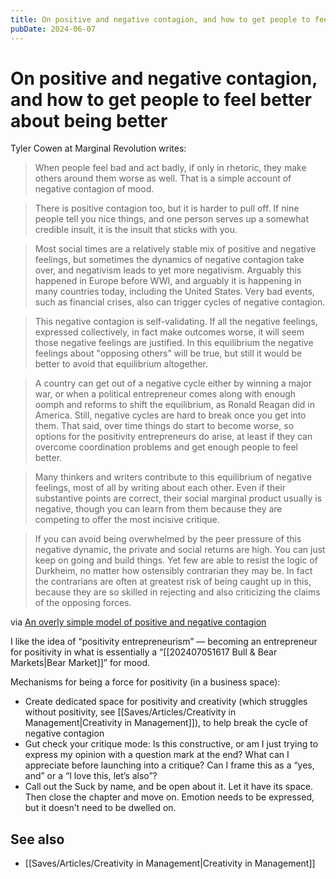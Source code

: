 ```yaml
---
title: On positive and negative contagion, and how to get people to feel better about being better
pubDate: 2024-06-07
---
```


# On positive and negative contagion, and how to get people to feel better about being better

Tyler Cowen at Marginal Revolution writes: 

> When people feel bad and act badly, if only in rhetoric, they make others around them worse as well. That is a simple account of negative contagion of mood.

> There is positive contagion too, but it is harder to pull off. If nine people tell you nice things, and one person serves up a somewhat credible insult, it is the insult that sticks with you.

> Most social times are a relatively stable mix of positive and negative feelings, but sometimes the dynamics of negative contagion take over, and negativism leads to yet more negativism. Arguably this happened in Europe before WWI, and arguably it is happening in many countries today, including the United States. Very bad events, such as financial crises, also can trigger cycles of negative contagion.

> This negative contagion is self-validating. If all the negative feelings, expressed collectively, in fact make outcomes worse, it will seem those negative feelings are justified. In this equilibrium the negative feelings about "opposing others" will be true, but still it would be better to avoid that equilibrium altogether.

> A country can get out of a negative cycle either by winning a major war, or when a political entrepreneur comes along with enough oomph and reforms to shift the equilibrium, as Ronald Reagan did in America. Still, negative cycles are hard to break once you get into them. That said, over time things do start to become worse, so options for the positivity entrepreneurs do arise, at least if they can overcome coordination problems and get enough people to feel better.

> Many thinkers and writers contribute to this equilibrium of negative feelings, most of all by writing about each other. Even if their substantive points are correct, their social marginal product usually is negative, though you can learn from them because they are competing to offer the most incisive critique.

> If you can avoid being overwhelmed by the peer pressure of this negative dynamic, the private and social returns are high. You can just keep on going and build things. Yet few are able to resist the logic of Durkheim, no matter how ostensibly contrarian they may be. In fact the contrarians are often at greatest risk of being caught up in this, because they are so skilled in rejecting and also criticizing the claims of the opposing forces.

via [An overly simple model of positive and negative contagion](https://feeds.feedblitz.com/~/900583823/0/marginalrevolution~An-overly-simple-model-of-positive-and-negative-contagion.html)

I like the idea of “positivity entrepreneurism” — becoming an entrepreneur for positivity in what is essentially a “[[202407051617 Bull & Bear Markets|Bear Market]]” for mood.

Mechanisms for being a force for positivity (in a business space):
- Create dedicated space for positivity and creativity (which struggles without positivity, see [[Saves/Articles/Creativity in Management|Creativity in Management]]), to help break the cycle of negative contagion
- Gut check your critique mode: Is this constructive, or am I just trying to express my opinion with a question mark at the end? What can I appreciate before launching into a critique? Can I frame this as a “yes, and” or a “I love this, let’s also”?
- Call out the Suck by name, and be open about it. Let it have its space. Then close the chapter and move on. Emotion needs to be expressed, but it doesn’t need to be dwelled on.

## See also
- [[Saves/Articles/Creativity in Management|Creativity in Management]]
